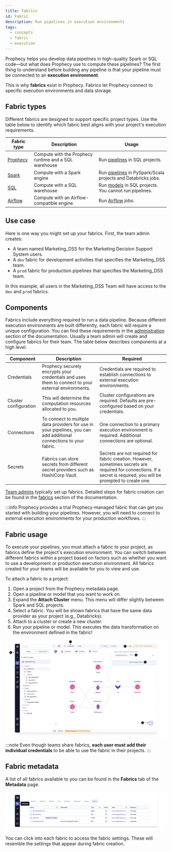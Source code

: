 ```yaml
---
title: Fabrics
id: Fabric
description: Run pipelines in execution environments
tags:
  - concepts
  - fabric
  - execution
---
```


Prophecy helps you develop data pipelines in high-quality Spark or SQL code—but what does Prophecy use to compute these pipelines? The first thing to understand before building any pipeline is that your pipeline must be connected to an **execution environment**.

This is why **fabrics** exist in Prophecy. Fabrics let Prophecy connect to specific execution environments and data storage.

## Fabric types

Different fabrics are designed to support specific project types. Use the table below to identify which fabric best aligns with your project's execution requirements.

| Fabric type                                            | Description                                           | Usage                                                                                             |
| ------------------------------------------------------ | ----------------------------------------------------- | ------------------------------------------------------------------------------------------------- |
| [Prophecy](/administration/fabrics/prophecy-fabrics/)  | Compute with the Prophecy runtime and a SQL warehouse | Run [pipelines](docs/analysts/development/pipelines/pipelines.md) in SQL projects.                |
| [Spark](/administration/fabrics/Spark-fabrics/Fabrics) | Compute with a Spark engine                           | Run [pipelines](docs/Spark/pipelines/pipelines.md) in PySpark/Scala projects and Databricks jobs. |
| [SQL](/administration/fabrics/sql-fabrics/Fabrics)     | Compute with a SQL warehouse                          | Run [models](docs/data-modeling/data-modeling.md) in SQL projects. You cannot run pipelines.      |
| [Airflow](/Orchestration/airflow/)                     | Compute with an Airflow-compatible engine             | Run [Airflow](docs/Orchestration/airflow/airflow.md) jobs.                                        |

## Use case

Here is one way you might set up your fabrics. First, the team admin creates:

- A team named Marketing_DSS for the Marketing Decision Support System users.
- A `dev` fabric for development activities that specifies the Marketing_DSS team.
- A `prod` fabric for production pipelines that specifies the Marketing_DSS team.

In this example, all users in the Marketing_DSS Team will have access to the `dev` and `prod` fabrics.

## Components

Fabrics include everything required to run a data pipeline. Because different execution environments are built differently, each fabric will require a unique configuration. You can find these requirements in the [administration](docs/administration/index.md) section of the documentation. Usually a team admin will create and configure fabrics for their team. The table below describes components at a high level.

| Component             | Description                                                                                                         | Required                                                                                                                                                            |
| --------------------- | ------------------------------------------------------------------------------------------------------------------- | ------------------------------------------------------------------------------------------------------------------------------------------------------------------- |
| Credentials           | Prophecy securely encrypts your credentials and uses them to connect to your external environments.                 | Credentials are required to establish connections to external execution environments.                                                                               |
| Cluster configuration | This will determine the computation resources allocated to you.                                                     | Cluster configurations are required. Defaults are pre-configured based on your credentials.                                                                         |
| Connections           | To connect to multiple data providers for use in your pipelines, you can add additional connections to your fabric. | One connection to a primary execution environment is required. Additional connections are optional.                                                                 |
| Secrets               | Fabrics can store secrets from different secret providers such as HashiCorp Vault.                                  | Secrets are not required for fabric creation. However, sometimes secrets are required for connections. If a secret is required, you will be prompted to create one. |

[Team admins](docs/administration/teams-users/teamuser.md) typically set up fabrics. Detailed steps for fabric creation can be found in the [fabrics](docs/administration/fabrics.md) section of the documentation.

:::info
Prophecy provides a trial Prophecy-managed fabric that can get you started with building your pipelines. However, you will need to connect to external execution environments for your production workflows.
:::

## Fabric usage

To execute your pipelines, you must attach a fabric to your project, as fabrics define the project's execution environment. You can switch between different fabrics within a project based on factors such as whether you want to use a development or production execution environment. All fabrics created for your teams will be available for you to view and use.

To attach a fabric to a project:

1. Open a project from the Prophecy metadata page.
1. Open a pipeline or model that you want to work on.
1. Expand the **Attach Cluster** menu. This menu will differ slightly between Spark and SQL projects.
1. Select a fabric. You will be shown fabrics that have the same data provider as your project (e.g., Databricks).
1. Attach to a cluster or create a new cluster.
1. Run your pipeline or model. This executes the data transformation on the environment defined in the fabric!

![AttachCluster](./img/DatabricksAttachCluster.png)

:::note
Even though teams share fabrics, **each user must add their individual credentials** to be able to use the fabric in their projects.
:::

## Fabric metadata

A list of all fabrics available to you can be found in the **Fabrics** tab of the **Metadata** page.

![Fabric Metadata](./img/fabric_metadata_1.png)

You can click into each fabric to access the fabric settings. These will resemble the settings that appear during fabric creation.
